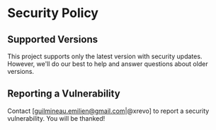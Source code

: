 # Security Policy

## Supported Versions

This project supports only the latest version with security updates. However, we'll do our best to help and answer questions about older versions.

## Reporting a Vulnerability

Contact [guilmineau.emilien@gmail.com|@xrevo] to report a security vulnerability. You will be thanked!
